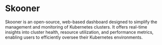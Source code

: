 # **Skooner**

Skooner is an open-source, web-based dashboard designed to simplify the management and monitoring of Kubernetes clusters. It offers real-time insights into cluster health, resource utilization, and performance metrics, enabling users to efficiently oversee their Kubernetes environments.
